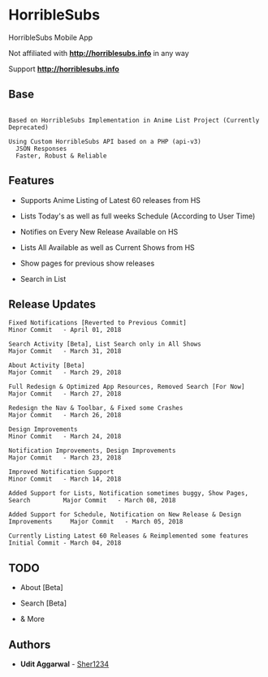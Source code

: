 # HorribleSubs
HorribleSubs Mobile App

Not affiliated with **http://horriblesubs.info** in any way

Support **http://horriblesubs.info**

## Base
```

Based on HorribleSubs Implementation in Anime List Project (Currently Deprecated)

Using Custom HorribleSubs API based on a PHP (api-v3)
  JSON Responses
  Faster, Robust & Reliable

```

## Features

* Supports Anime Listing of Latest 60 releases from HS

* Lists Today's as well as full weeks Schedule (According to User Time)

* Notifies on Every New Release Available on HS

* Lists All Available as well as Current Shows from HS

* Show pages for previous show releases

* Search in List


## Release Updates

```
Fixed Notifications [Reverted to Previous Commit]                                 Minor Commit   - April 01, 2018

Search Activity [Beta], List Search only in All Shows                             Major Commit   - March 31, 2018

About Activity [Beta]                                                             Major Commit   - March 29, 2018

Full Redesign & Optimized App Resources, Removed Search [For Now]                 Major Commit   - March 27, 2018

Redesign the Nav & Toolbar, & Fixed some Crashes                                  Major Commit   - March 26, 2018

Design Improvements                                                               Minor Commit   - March 24, 2018

Notification Improvements, Design Improvements                                    Major Commit   - March 23, 2018

Improved Notification Support                                                     Minor Commit   - March 14, 2018

Added Support for Lists, Notification sometimes buggy, Show Pages, Search         Major Commit   - March 08, 2018

Added Support for Schedule, Notification on New Release & Design Improvements     Major Commit   - March 05, 2018

Currently Listing Latest 60 Releases & Reimplemented some features                Initial Commit - March 04, 2018
```

## TODO

* About [Beta]

* Search [Beta]

* &amp; More

## Authors

* **Udit Aggarwal** - [Sher1234](https://github.com/Sher1234)

